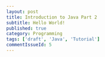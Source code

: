 ```yaml
---
layout: post
title: Introduction to Java Part 2
subtitle: Hello World!
published: true
category: Programming
tags: ['draft', 'Java', 'Tutorial']
commentIssueId: 5
---
```

